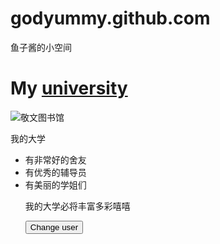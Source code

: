 # godyummy.github.com<!DOCTYPE <!DOCTYPE html>
<html>
<head>
    <link href="styles/style.css" rel="stylesheet" type="text/css">
    <meta charset="utf-8" />   
    <title>欢迎来到我的世界</title>  
  </head>
  <body>
    鱼子酱的小空间</h1>
    <h1>My <a href=https://baike.baidu.com/item/%E5%AE%89%E5%BE%BD%E5%B8%88%E8%8C%83%E5%A4%A7%E5%AD%A6/779886?fr=aladdin>university</a></h1>
    <img src="images/anshida.jpg"alt="敬文图书馆">

   <p>我的大学  </p>
    <ul>
      <li>有非常好的舍友</li>
      <li>有优秀的辅导员</li>
      <li>有美丽的学姐们</li>
      <p>我的大学必将丰富多彩嘻嘻</p>
      <button>Change user</button>
      <script src="scripts/main.js"></script>
  </body>
</html>

